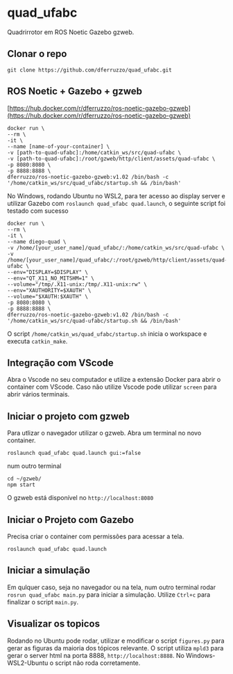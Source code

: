 # quad_ufabc

Quadrirrotor em ROS Noetic Gazebo gzweb.

## Clonar o repo

`git clone https://github.com/dferruzzo/quad_ufabc.git`

## ROS Noetic + Gazebo + gzweb

[https://hub.docker.com/r/dferruzzo/ros-noetic-gazebo-gzweb](https://hub.docker.com/r/dferruzzo/ros-noetic-gazebo-gzweb)

```
docker run \
--rm \
-it \
--name [name-of-your-container] \
-v [path-to-quad-ufabc]:/home/catkin_ws/src/quad-ufabc \
-v [path-to-quad-ufabc]:/root/gzweb/http/client/assets/quad-ufabc \
-p 8080:8080 \
-p 8888:8888 \
dferruzzo/ros-noetic-gazebo-gzweb:v1.02 /bin/bash -c '/home/catkin_ws/src/quad_ufabc/startup.sh && /bin/bash'
```
No Windows, rodando Ubuntu no WSL2, para ter acesso ao display server e utilizar Gazebo com `roslaunch quad_ufabc quad.launch`, o seguinte script foi testado com sucesso
```
docker run \
--rm \
-it \
--name diego-quad \
-v /home/[your_user_name]/quad_ufabc/:/home/catkin_ws/src/quad-ufabc \
-v /home/[your_user_name]/quad_ufabc/:/root/gzweb/http/client/assets/quad-ufabc \
--env="DISPLAY=$DISPLAY" \
--env="QT_X11_NO_MITSHM=1" \
--volume="/tmp/.X11-unix:/tmp/.X11-unix:rw" \
--env="XAUTHORITY=$XAUTH" \
--volume="$XAUTH:$XAUTH" \
-p 8080:8080 \
-p 8888:8888 \
dferruzzo/ros-noetic-gazebo-gzweb:v1.02 /bin/bash -c '/home/catkin_ws/src/quad-ufabc/startup.sh && /bin/bash'

```
O script `/home/catkin_ws/quad_ufabc/startup.sh` inicia o workspace e executa `catkin_make`.

## Integração com VScode

Abra o Vscode no seu computador e utilize a extensão Docker para abrir o container com VScode. Caso não utilize Vscode pode utilizar `screen` para abrir vários terminais.

## Iniciar o projeto com gzweb

Para utlizar o navegador utilizar o gzweb. Abra um terminal no novo container. 

```
roslaunch quad_ufabc quad.launch gui:=false
```

num outro terminal

```
cd ~/gzweb/
npm start
```

O gzweb está disponível no `http://localhost:8080`

## Iniciar o Projeto com Gazebo

Precisa criar o container com permissões para acessar a tela.

`roslaunch quad_ufabc quad.launch`

## Iniciar a simulação

Em qulquer caso, seja no navegador ou na tela, num outro terminal rodar `rosrun quad_ufabc main.py` para iniciar a simulação. Utilize `Ctrl+c` para finalizar o script `main.py`.

## Visualizar os topicos

Rodando no Ubuntu pode rodar, utilizar e modificar o script `figures.py` para gerar as figuras da maioria dos tópicos relevante. O script utiliza `mpld3` para gerar o server html na porta 8888, `http://localhost:8888`. No Windows-WSL2-Ubuntu o script não roda corretamente.
